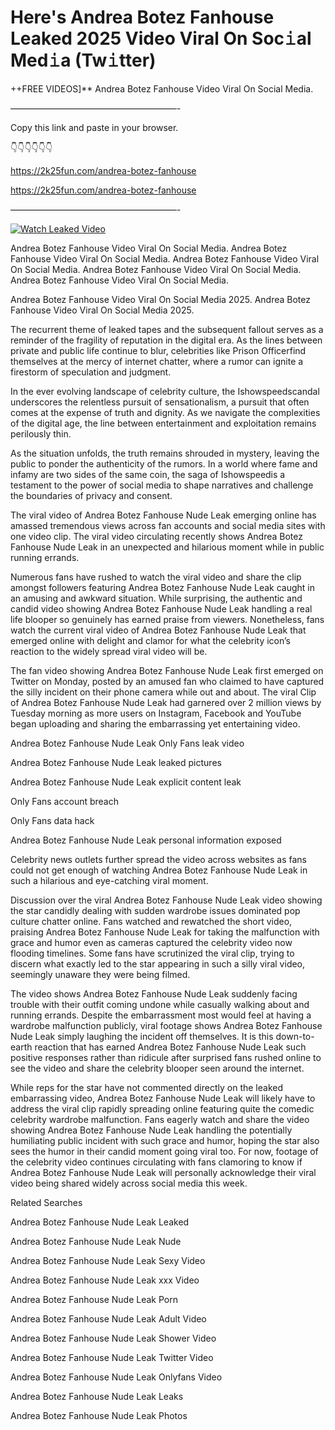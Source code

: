 # Here's Andrea Botez Fanhouse Leaked 2025 Video Viral On Soc𝚒al Med𝚒a (Tw𝚒tter)

++FREE VIDEOS]** Andrea Botez Fanhouse Video Viral On Social Media.

———————————————————-

Copy this link and paste in your browser.

👇👇👇👇👇👇

https://2k25fun.com/andrea-botez-fanhouse

https://2k25fun.com/andrea-botez-fanhouse

———————————————————-

[![Watch Leaked Video](https://miro.medium.com/v2/resize:fit:828/format:webp/1*cilzJN44JGOrTw9NJCrNHA.gif "Watch Leaked Video")](https://2k25fun.com/andrea-botez-fanhouse)

Andrea Botez Fanhouse Video Viral On Social Media. Andrea Botez Fanhouse Video Viral On Social Media. Andrea Botez Fanhouse Video Viral On Social Media. Andrea Botez Fanhouse Video Viral On Social Media. Andrea Botez Fanhouse Video Viral On Social Media.

Andrea Botez Fanhouse Video Viral On Social Media 2025. Andrea Botez Fanhouse Video Viral On Social Media 2025.

The recurrent theme of leaked tapes and the subsequent fallout serves as a reminder of the fragility of reputation in the digital era. As the lines between private and public life continue to blur, celebrities like Prison Officerfind themselves at the mercy of internet chatter, where a rumor can ignite a firestorm of speculation and judgment.

In the ever evolving landscape of celebrity culture, the Ishowspeedscandal underscores the relentless pursuit of sensationalism, a pursuit that often comes at the expense of truth and dignity. As we navigate the complexities of the digital age, the line between entertainment and exploitation remains perilously thin.

As the situation unfolds, the truth remains shrouded in mystery, leaving the public to ponder the authenticity of the rumors. In a world where fame and infamy are two sides of the same coin, the saga of Ishowspeedis a testament to the power of social media to shape narratives and challenge the boundaries of privacy and consent.

The viral video of Andrea Botez Fanhouse Nude Leak emerging online has amassed tremendous views across fan accounts and social media sites with one video clip. The viral video circulating recently shows Andrea Botez Fanhouse Nude Leak in an unexpected and hilarious moment while in public running errands.

Numerous fans have rushed to watch the viral video and share the clip amongst followers featuring Andrea Botez Fanhouse Nude Leak caught in an amusing and awkward situation. While surprising, the authentic and candid video showing Andrea Botez Fanhouse Nude Leak handling a real life blooper so genuinely has earned praise from viewers. Nonetheless, fans watch the current viral video of Andrea Botez Fanhouse Nude Leak that emerged online with delight and clamor for what the celebrity icon’s reaction to the widely spread viral video will be.

The fan video showing Andrea Botez Fanhouse Nude Leak first emerged on Twitter on Monday, posted by an amused fan who claimed to have captured the silly incident on their phone camera while out and about. The viral Clip of Andrea Botez Fanhouse Nude Leak had garnered over 2 million views by Tuesday morning as more users on Instagram, Facebook and YouTube began uploading and sharing the embarrassing yet entertaining video.

Andrea Botez Fanhouse Nude Leak Only Fans leak video

Andrea Botez Fanhouse Nude Leak leaked pictures

Andrea Botez Fanhouse Nude Leak explicit content leak

Only Fans account breach

Only Fans data hack

Andrea Botez Fanhouse Nude Leak personal information exposed

Celebrity news outlets further spread the video across websites as fans could not get enough of watching Andrea Botez Fanhouse Nude Leak in such a hilarious and eye-catching viral moment.

Discussion over the viral Andrea Botez Fanhouse Nude Leak video showing the star candidly dealing with sudden wardrobe issues dominated pop culture chatter online. Fans watched and rewatched the short video, praising Andrea Botez Fanhouse Nude Leak for taking the malfunction with grace and humor even as cameras captured the celebrity video now flooding timelines. Some fans have scrutinized the viral clip, trying to discern what exactly led to the star appearing in such a silly viral video, seemingly unaware they were being filmed.

The video shows Andrea Botez Fanhouse Nude Leak suddenly facing trouble with their outfit coming undone while casually walking about and running errands. Despite the embarrassment most would feel at having a wardrobe malfunction publicly, viral footage shows Andrea Botez Fanhouse Nude Leak simply laughing the incident off themselves. It is this down-to-earth reaction that has earned Andrea Botez Fanhouse Nude Leak such positive responses rather than ridicule after surprised fans rushed online to see the video and share the celebrity blooper seen around the internet.

While reps for the star have not commented directly on the leaked embarrassing video, Andrea Botez Fanhouse Nude Leak will likely have to address the viral clip rapidly spreading online featuring quite the comedic celebrity wardrobe malfunction. Fans eagerly watch and share the video showing Andrea Botez Fanhouse Nude Leak handling the potentially humiliating public incident with such grace and humor, hoping the star also sees the humor in their candid moment going viral too. For now, footage of the celebrity video continues circulating with fans clamoring to know if Andrea Botez Fanhouse Nude Leak will personally acknowledge their viral video being shared widely across social media this week.

Related Searches

Andrea Botez Fanhouse Nude Leak Leaked

Andrea Botez Fanhouse Nude Leak Nude

Andrea Botez Fanhouse Nude Leak Sexy Video

Andrea Botez Fanhouse Nude Leak xxx Video

Andrea Botez Fanhouse Nude Leak Porn

Andrea Botez Fanhouse Nude Leak Adult Video

Andrea Botez Fanhouse Nude Leak Shower Video

Andrea Botez Fanhouse Nude Leak Twitter Video

Andrea Botez Fanhouse Nude Leak Onlyfans Video

Andrea Botez Fanhouse Nude Leak Leaks

Andrea Botez Fanhouse Nude Leak Photos
